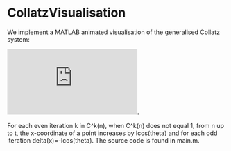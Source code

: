 # CollatzVisualisation
We implement a MATLAB animated visualisation of the generalised Collatz system:

![equation](https://latex.codecogs.com/gif.latex?C%28n%29%3D%5Cbegin%7Bcases%7D%5Cfrac%7Bn%7D%7B2%7D%20%26%20%5Ctext%7Bif%20%7Dn%5Cequiv%200%5Cpmod%7B2%7D%5C%5Can&plus;b%20%26%20%5Ctext%7Bif%20%7Dn%5Cequiv1%5Cpmod%7B2%7D%5Cend%7Bcases%7D).

For each even iteration k in C^k(n), when C^k(n) does not equal 1, from n up to t, the x-coordinate of a point increases by lcos(theta) and for each odd iteration delta(x)=-lcos(theta). The source code is found in main.m.
